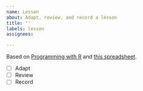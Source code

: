 ```yaml
---
name: Lesson
about: Adapt, review, and record a lesson
title: ''
labels: lesson
assignees: 

---
```


Based on [Programming with R](http://swcarpentry.github.io/r-novice-inflammation/) and [this spreadsheet](https://docs.google.com/spreadsheets/d/1WucEVydOtQxgoE91pvRlP7AwqKQ0gMJHrXkl4r2voQw/edit#gid=0).

- [ ] Adapt
- [ ] Review
- [ ] Record
